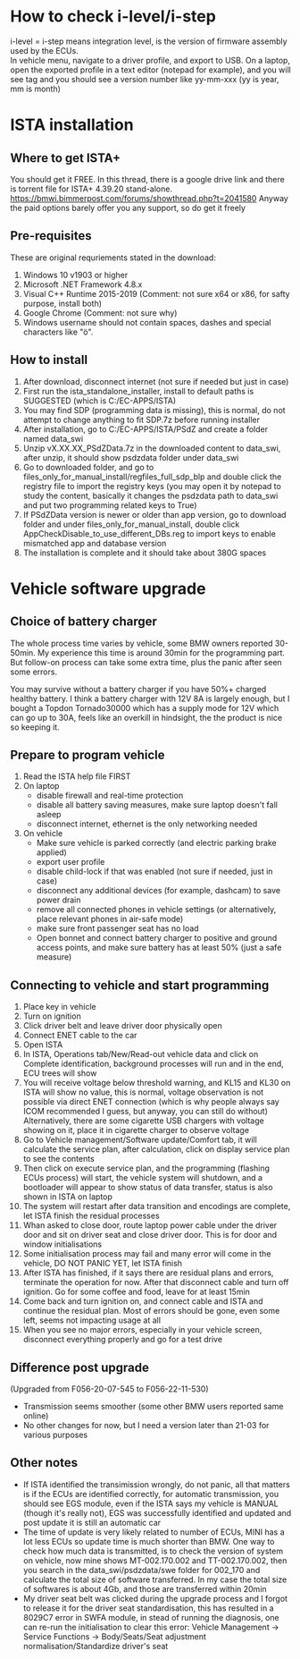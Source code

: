 # How to check i-level/i-step
i-level = i-step means integration level, is the version of firmware assembly used by the ECUs.  
In vehicle menu, navigate to a driver profile, and export to USB. On a laptop, open the exported profile in a text editor (notepad for example), and you will see <i-Step> tag and you should see a version number like yy-mm-xxx (yy is year, mm is month)

# ISTA installation
## Where to get ISTA+
You should get it FREE. In this thread, there is a google drive link and there is torrent file for ISTA+ 4.39.20 stand-alone.
https://bmwi.bimmerpost.com/forums/showthread.php?t=2041580
Anyway the paid options barely offer you any support, so do get it freely

## Pre-requisites
These are original requriements stated in the download:
1. Windows 10 v1903 or higher
2. Microsoft .NET Framework 4.8.x
3. Visual C++ Runtime 2015-2019 (Comment: not sure x64 or x86, for safty purpose, install both)
4. Google Chrome (Comment: not sure why)
5. Windows username should not contain spaces, dashes and special characters like "ö".

## How to install
1. After download, disconnect internet (not sure if needed but just in case)
2. First run the ista_standalone_installer, install to default paths is SUGGESTED (which is C:/EC-APPS/ISTA)
3. You may find SDP (programming data is missing), this is normal, do not attempt to change anything to fit SDP.7z before running installer
4. After installation, go to C:/EC-APPS/ISTA/PSdZ and create a folder named data_swi
5. Unzip vX.XX.XX_PSdZData.7z in the downloaded content to data_swi, after unzip, it should show psdzdata folder under data_swi
6. Go to downloaded folder, and go to files_only_for_manual_install/regfiles_full_sdp_blp and double click the registry file to import the registry keys (you may open it by notepad to study the content, basically it changes the psdzdata path to data_swi and put two programming related keys to True)
7. If PSdZData version is newer or older than app version, go to download folder and under files_only_for_manual_install, double click AppCheckDisable_to_use_different_DBs.reg to import keys to enable mismatched app and database version
8. The installation is complete and it should take about 380G spaces

# Vehicle software upgrade
## Choice of battery charger
The whole process time varies by vehicle, some BMW owners reported 30-50min. My experience this time is around 30min for the programming part. But follow-on process can take some extra time, plus the panic after seen some errors. 

You may survive without a battery charger if you have 50%+ charged healthy battery. I think a battery charger with 12V 8A is largely enough, but I bought a Topdon Tornado30000 which has a supply mode for 12V which can go up to 30A, feels like an overkill in hindsight, the the product is nice so keeping it.

## Prepare to program vehicle
1. Read the ISTA help file FIRST
2. On laptop
   - disable firewall and real-time protection
   - disable all battery saving measures, make sure laptop doesn't fall asleep
   - disconnect internet, ethernet is the only networking needed
3. On vehicle
   - Make sure vehicle is parked correctly (and electric parking brake applied)
   - export user profile
   - disable child-lock if that was enabled (not sure if needed, just in case)
   - disconnect any additional devices (for example, dashcam) to save power drain
   - remove all connected phones in vehicle settings (or alternatively, place relevant phones in air-safe mode)
   - make sure front passenger seat has no load
   - Open bonnet and connect battery charger to positive and ground access points, and make sure battery has at least 50% (just a safe measure)

## Connecting to vehicle and start programming
1. Place key in vehicle
2. Turn on ignition
3. Click driver belt and leave driver door physically open
4. Connect ENET cable to the car
5. Open ISTA
6. In ISTA, Operations tab/New/Read-out vehicle data and click on Complete identification, background processes will run and in the end, ECU trees will show
7. You will receive voltage below threshold warning, and KL15 and KL30 on ISTA will show no value, this is normal, voltage observation is not possible via direct ENET connection (which is why people always say ICOM recommended I guess, but anyway, you can still do without) Alternatively, there are some cigarette USB chargers with voltage showing on it, place it in cigarette charger to observe voltage
8. Go to Vehicle management/Software update/Comfort tab, it will calculate the service plan, after calculation, click on display service plan to see the contents
9. Then click on execute service plan, and the programming (flashing ECUs process) will start, the vehicle system will shutdown, and a bootloader will appear to show status of data transfer, status is also shown in ISTA on laptop
10. The system will restart after data transition and encodings are complete, let ISTA finish the residual processes
11. Whan asked to close door, route laptop power cable under the driver door and sit on driver seat and close driver door. This is for door and window initialisations
12. Some initialisation process may fail and many error will come in the vehicle, DO NOT PANIC YET, let ISTA finish
13. After ISTA has finished, if it says there are residual plans and errors, terminate the operation for now. After that disconnect cable and turn off ignition. Go for some coffee and food, leave for at least 15min
14. Come back and turn ignition on, and connect cable and ISTA and continue the residual plan. Most of errors should be gone, even some left, seems not impacting usage at all
15. When you see no major errors, especially in your vehicle screen, disconnect everything properly and go for a test drive

## Difference post upgrade
(Upgraded from F056-20-07-545 to F056-22-11-530)
- Transmission seems smoother (some other BMW users reported same online)
- No other changes for now, but I need a version later than 21-03 for various purposes

## Other notes
- If ISTA identified the transimission wrongly, do not panic, all that matters is if the ECUs are identified correctly, for automatic transmission, you should see EGS module, even if the ISTA says my vehicle is MANUAL (though it's really not), EGS was successfully identified and updated and post update it is still an automatic car
- The time of update is very likely related to number of ECUs, MINI has a lot less ECUs so update time is much shorter than BMW. One way to check how much data is transmitted, is to check the version of system on vehicle, now mine shows MT-002.170.002 and TT-002.170.002, then you search in the data_swi/psdzdata/swe folder for 002_170 and calculate the total size of software transferred. In my case the total size of softwares is about 4Gb, and those are transferred within 20min
- My driver seat belt was clicked during the upgrade process and I forgot to release it for the driver seat standardisation, this has resulted in a 8029C7 error in SWFA module, in stead of running the diagnosis, one can re-run the initialisation to clear this error: Vehicle Management -> Service Functions -> Body/Seats/Seat adjustment normalisation/Standardize driver's seat
